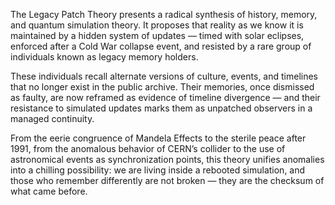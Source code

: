 The Legacy Patch Theory presents a radical synthesis of history, memory, and quantum simulation theory. It proposes that reality as we know it is maintained by a hidden system of updates — timed with solar eclipses, enforced after a Cold War collapse event, and resisted by a rare group of individuals known as legacy memory holders.

These individuals recall alternate versions of culture, events, and timelines that no longer exist in the public archive. Their memories, once dismissed as faulty, are now reframed as evidence of timeline divergence — and their resistance to simulated updates marks them as unpatched observers in a managed continuity.

From the eerie congruence of Mandela Effects to the sterile peace after 1991, from the anomalous behavior of CERN’s collider to the use of astronomical events as synchronization points, this theory unifies anomalies into a chilling possibility: we are living inside a rebooted simulation, and those who remember differently are not broken — they are the checksum of what came before.
